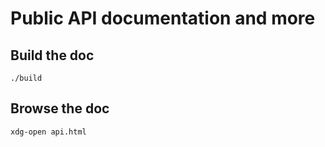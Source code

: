# Public API documentation and more

## Build the doc
```
./build
```

## Browse the doc
```
xdg-open api.html
```

